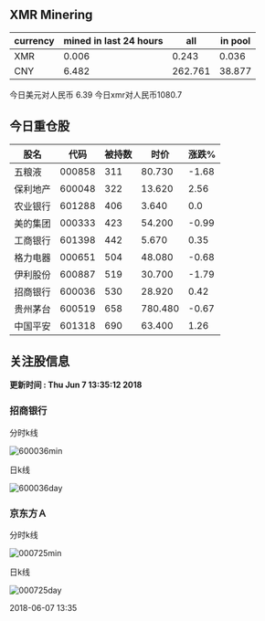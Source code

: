 ## XMR Minering

|currency|mined in last 24 hours|all|in pool|
|---|---|---|---|
|XMR|0.006|0.243|0.036|
|CNY|6.482|262.761|38.877|

今日美元对人民币 6.39	今日xmr对人民币1080.7


## 今日重仓股 

|股名|代码|被持数|时价|涨跌%|
|---|---|---|---|---|
|五粮液|000858|311|80.730|-1.68|
|保利地产|600048|322|13.620|2.56|
|农业银行|601288|406|3.640|0.0|
|美的集团|000333|423|54.200|-0.99|
|工商银行|601398|442|5.670|0.35|
|格力电器|000651|504|48.080|-0.68|
|伊利股份|600887|519|30.700|-1.79|
|招商银行|600036|530|28.920|0.42|
|贵州茅台|600519|658|780.480|-0.67|
|中国平安|601318|690|63.400|1.26|

## 关注股信息
**更新时间 : Thu Jun  7 13:35:12 2018**
### 招商银行 
分时k线

![600036min](http://image.sinajs.cn/newchart/min/n/sh600036.gif)

日k线

![600036day](http://image.sinajs.cn/newchart/daily/n/sh600036.gif)

### 京东方Ａ 
分时k线

![000725min](http://image.sinajs.cn/newchart/min/n/sz000725.gif)

日k线

![000725day](http://image.sinajs.cn/newchart/daily/n/sz000725.gif)

2018-06-07 13:35
